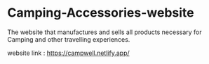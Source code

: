 # Camping-Accessories-website
The website that manufactures and sells all products necessary for Camping and other travelling experiences.


website link : https://campwell.netlify.app/
